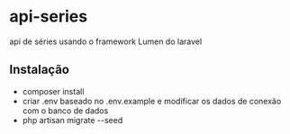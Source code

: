 # api-series
api de séries usando o framework Lumen do laravel

## Instalação
 * composer install
 * criar .env baseado no .env.example e modificar os dados de conexão com o banco de dados
 * php artisan migrate --seed
